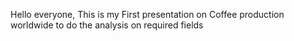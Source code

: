 Hello everyone,
This is my First presentation on Coffee production worldwide to do the analysis on required fields
